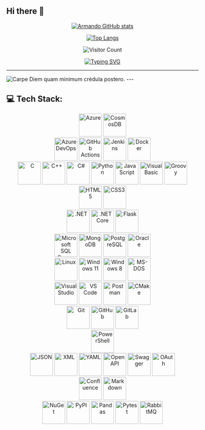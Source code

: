 <!--## 💫 About Me:-->
## Hi there 👋

<p align="center">
  <a href="https://github.com/anuraghazra/github-readme-stats">
    <img src="https://github-readme-stats.vercel.app/api?username=arbgjr" alt="Armando GitHub stats">
  </a>
</p>
<p align="center">
  <a href="https://github.com/anuraghazra/github-readme-stats">
    <img src="https://github-readme-stats.vercel.app/api/top-langs/?username=arbgjr" alt="Top Langs">
  </a>
</p>
<p align="center">
  <img src="https://profile-counter.glitch.me/arbgjr/count.svg" alt="Visitor Count">
</p>
<p align="center">
<a href="https://git.io/typing-svg"><img src="https://readme-typing-svg.demolab.com?font=Press+Start+2P&pause=1000&color=28F719&background=000000&center=true&vCenter=true&width=1100&height=40&lines=A+curious+guy!;35%2B+years+as+a+curious+developer!;From+NATURAL%2FADABAS+to+Vibe+Coding!;When+I+first+got+here%2C+it+was+all+wilderness!;And+we+used+to+clear+it+with+5+1%2F4+inch+floppy+disks!;Always+looking+to+learn+new+things!!!;A+nerd+forged+in+the+80s" alt="Typing SVG" /></a>
</p>

---

<img src="https://readme-typing-svg.demolab.com?font=M+PLUS+Code+Latin&pause=1000&color=000000&background=FFFFFF&center=true&vCenter=true&repeat=false&width=509&height=40&lines=Carpe+Diem+quam+minimum+cr%C3%A9dula+postero." alt="Carpe Diem quam minimum crédula postero." />
---

## 💻 Tech Stack:

<p align="center">
  <img src="https://cdn.jsdelivr.net/gh/devicons/devicon/icons/azure/azure-original-wordmark.svg" alt="Azure" height="60" width="60" />
  <img src="https://cdn.jsdelivr.net/gh/devicons/devicon/icons/cosmosdb/cosmosdb-original-wordmark.svg" alt="CosmosDB" height="60" width="60" />

  <br />

  <img src="https://cdn.jsdelivr.net/gh/devicons/devicon/icons/azuredevops/azuredevops-original.svg" alt="Azure DevOps" height="60" width="60" />
  <img src="https://cdn.jsdelivr.net/gh/devicons/devicon/icons/githubactions/githubactions-original.svg" alt="GitHub Actions" height="60" width="60" />
  <img src="https://cdn.jsdelivr.net/gh/devicons/devicon/icons/jenkins/jenkins-original.svg" alt="Jenkins" height="60" width="60" />
  <img src="https://cdn.jsdelivr.net/gh/devicons/devicon/icons/docker/docker-original-wordmark.svg" alt="Docker" height="60" width="60" />

  <br />

  <img src='https://cdn.jsdelivr.net/gh/devicons/devicon/icons/c/c-original.svg' height="60" width="60" alt="C" />
  <img src="https://cdn.jsdelivr.net/gh/devicons/devicon/icons/cplusplus/cplusplus-original.svg" alt="C++" height="60" width="60" />
  <img src="https://cdn.jsdelivr.net/gh/devicons/devicon/icons/csharp/csharp-original.svg" alt="C#" height="60" width="60" />
  <img src="https://cdn.jsdelivr.net/gh/devicons/devicon/icons/python/python-original-wordmark.svg" alt="Python" height="60" width="60" />
  <img src="https://cdn.jsdelivr.net/gh/devicons/devicon/icons/javascript/javascript-original.svg" alt="JavaScript" height="60" width="60" />
  <img src="https://cdn.jsdelivr.net/gh/devicons/devicon/icons/visualbasic/visualbasic-original.svg" alt="Visual Basic" height="60" width="60" />
  <img src="https://cdn.jsdelivr.net/gh/devicons/devicon/icons/groovy/groovy-original.svg" alt="Groovy" height="60" width="60" />

  <br />

  <img src="https://cdn.jsdelivr.net/gh/devicons/devicon/icons/html5/html5-original-wordmark.svg" alt="HTML5" height="60" width="60" />
  <img src="https://cdn.jsdelivr.net/gh/devicons/devicon/icons/css3/css3-original-wordmark.svg" alt="CSS3" height="60" width="60" />

  <br />

  <img src="https://cdn.jsdelivr.net/gh/devicons/devicon/icons/dot-net/dot-net-original-wordmark.svg" alt=".NET" height="60" width="60" />
  <img src="https://cdn.jsdelivr.net/gh/devicons/devicon/icons/dotnetcore/dotnetcore-original.svg" alt=".NET Core" height="60" width="60" />
  <img src="https://cdn.jsdelivr.net/gh/devicons/devicon/icons/flask/flask-original-wordmark.svg" alt="Flask" height="60" width="60" />

  <br />

  <img src="https://cdn.jsdelivr.net/gh/devicons/devicon/icons/microsoftsqlserver/microsoftsqlserver-original-wordmark.svg" alt="Microsoft SQL Server" height="60" width="60" />
  <img src="https://cdn.jsdelivr.net/gh/devicons/devicon/icons/mongodb/mongodb-original-wordmark.svg" alt="MongoDB" height="60" width="60" />
  <img src="https://cdn.jsdelivr.net/gh/devicons/devicon/icons/postgresql/postgresql-original-wordmark.svg" alt="PostgreSQL" height="60" width="60" />
  <img src="https://cdn.jsdelivr.net/gh/devicons/devicon/icons/oracle/oracle-original.svg" alt="Oracle" height="60" width="60" />

  <br />

  <img src="https://cdn.jsdelivr.net/gh/devicons/devicon/icons/linux/linux-original.svg" alt="Linux" height="60" width="60" />
  <img src="https://cdn.jsdelivr.net/gh/devicons/devicon/icons/windows11/windows11-original-wordmark.svg" alt="Windows 11" height="60" width="60" />
  <img src="https://cdn.jsdelivr.net/gh/devicons/devicon/icons/windows8/windows8-original-wordmark.svg" alt="Windows 8" height="60" width="60" />
  <img src="https://cdn.jsdelivr.net/gh/devicons/devicon/icons/msdos/msdos-original.svg" alt="MS-DOS" height="60" width="60" />

  <br />

  <img src="https://cdn.jsdelivr.net/gh/devicons/devicon/icons/visualstudio/visualstudio-original-wordmark.svg" alt="Visual Studio" height="60" width="60" />
  <img src="https://cdn.jsdelivr.net/gh/devicons/devicon/icons/vscode/vscode-original-wordmark.svg" alt="VS Code" height="60" width="60" />
  <img src="https://cdn.jsdelivr.net/gh/devicons/devicon/icons/postman/postman-original-wordmark.svg" alt="Postman" height="60" width="60" />
  <img src="https://cdn.jsdelivr.net/gh/devicons/devicon/icons/cmake/cmake-original.svg" alt="CMake" height="60" width="60" />

  <br />

  <img src="https://cdn.jsdelivr.net/gh/devicons/devicon/icons/git/git-plain-wordmark.svg" height="60" width="60" alt="Git" />
  <img src="https://cdn.jsdelivr.net/gh/devicons/devicon/icons/github/github-original-wordmark.svg" alt="GitHub" height="60" width="60" />
  <img src="https://cdn.jsdelivr.net/gh/devicons/devicon/icons/gitlab/gitlab-original-wordmark.svg" alt="GitLab" height="60" width="60" />

  <br />

  <img src="https://cdn.jsdelivr.net/gh/devicons/devicon/icons/powershell/powershell-original.svg" alt="PowerShell" height="60" width="60" />

  <br />

  <img src="https://cdn.jsdelivr.net/gh/devicons/devicon/icons/json/json-original.svg" alt="JSON" height="60" width="60" />
  <img src="https://cdn.jsdelivr.net/gh/devicons/devicon/icons/xml/xml-original.svg" alt="XML" height="60" width="60" />
  <img src="https://cdn.jsdelivr.net/gh/devicons/devicon/icons/yaml/yaml-original.svg" alt="YAML" height="60" width="60" />
  <img src="https://cdn.jsdelivr.net/gh/devicons/devicon/icons/openapi/openapi-original-wordmark.svg" alt="OpenAPI" height="60" width="60" />
  <img src="https://cdn.jsdelivr.net/gh/devicons/devicon/icons/swagger/swagger-original-wordmark.svg" alt="Swagger" height="60" width="60" />
  <img src="https://cdn.jsdelivr.net/gh/devicons/devicon/icons/oauth/oauth-original.svg" alt="OAuth" height="60" width="60" />

  <br />

  <img src="https://cdn.jsdelivr.net/gh/devicons/devicon/icons/confluence/confluence-original-wordmark.svg" alt="Confluence" height="60" width="60" />
  <img src="https://cdn.jsdelivr.net/gh/devicons/devicon/icons/markdown/markdown-original.svg" alt="Markdown" height="60" width="60" />

  <br />

  <img src="https://cdn.jsdelivr.net/gh/devicons/devicon/icons/nuget/nuget-original-wordmark.svg" alt="NuGet" height="60" width="60" />
  <img src="https://cdn.jsdelivr.net/gh/devicons/devicon/icons/pypi/pypi-original-wordmark.svg" alt="PyPI" height="60" width="60" />
  <img src="https://cdn.jsdelivr.net/gh/devicons/devicon/icons/pandas/pandas-original-wordmark.svg" alt="Pandas" height="60" width="60" />
  <img src="https://cdn.jsdelivr.net/gh/devicons/devicon/icons/pytest/pytest-original-wordmark.svg" alt="Pytest" height="60" width="60" />
  <img src="https://cdn.jsdelivr.net/gh/devicons/devicon/icons/rabbitmq/rabbitmq-original-wordmark.svg" alt="RabbitMQ" height="60" width="60" />
</p>

<!--
**arbgjr/arbgjr** is a ✨ _special_ ✨ repository because its `README.md` (this file) appears on your GitHub profile.

Here are some ideas to get you started:

- 🔭 I’m currently working on ...
- 🌱 I’m currently learning ...
- 👯 I’m looking to collaborate on ...
- 🤔 I’m looking for help with ...
- 💬 Ask me about ...
- 📫 How to reach me: ...
- 😄 Pronouns: ...
- ⚡ Fun fact: ...
-->
